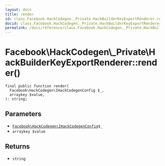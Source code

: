 ```yaml
---
layout: docs
title: render
id: class.Facebook.HackCodegen._Private.HackBuilderKeyExportRenderer.render
docid: class.Facebook.HackCodegen._Private.HackBuilderKeyExportRenderer.render
permalink: /docs/reference/class.Facebook.HackCodegen._Private.HackBuilderKeyExportRenderer.render.md
---
```

# Facebook\\HackCodegen\\_Private\\HackBuilderKeyExportRenderer::render()




``` Hack
final public function render(
  Facebook\HackCodegen\IHackCodegenConfig $_,
  arraykey $value,
): string;
```




## Parameters




+ [` Facebook\HackCodegen\IHackCodegenConfig `](<interface.Facebook.HackCodegen.IHackCodegenConfig.md>)`` $_ ``
+ ` arraykey $value `




## Returns




* ` string `